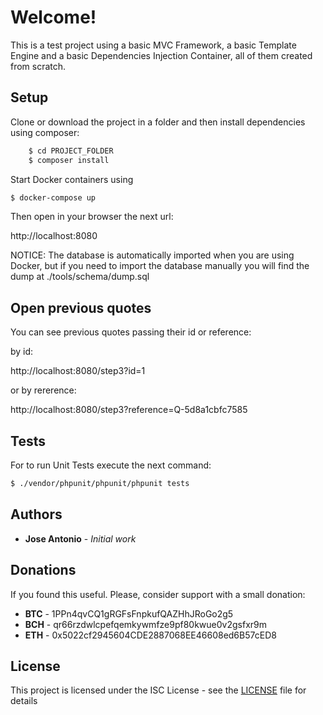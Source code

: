 # Welcome!

This is a test project using a basic MVC Framework, a basic Template Engine and a basic Dependencies Injection Container, all of them created from scratch.

## Setup

Clone or download the project in a folder and then install dependencies using composer:

```bash
    $ cd PROJECT_FOLDER
    $ composer install
```

Start Docker containers using

```bash
$ docker-compose up
```

Then open in your browser the next url:

http://localhost:8080

NOTICE: The database is automatically imported when you are using Docker, but if you need to import the database manually you will find the dump at ./tools/schema/dump.sql

## Open previous quotes

You can see previous quotes passing their id or reference:

by id:

http://localhost:8080/step3?id=1

or by rererence:

http://localhost:8080/step3?reference=Q-5d8a1cbfc7585

## Tests

For to run Unit Tests execute the next command:

```bash
$ ./vendor/phpunit/phpunit/phpunit tests
```
## Authors

* **Jose Antonio** - *Initial work*

## Donations

If you found this useful. Please, consider support with a small donation:

* **BTC** - 1PPn4qvCQ1gRGFsFnpkufQAZHhJRoGo2g5
* **BCH** - qr66rzdwlcpefqemkywmfze9pf80kwue0v2gsfxr9m
* **ETH** - 0x5022cf2945604CDE2887068EE46608ed6B57cED8

## License

This project is licensed under the ISC License - see the [LICENSE](LICENSE) file for details